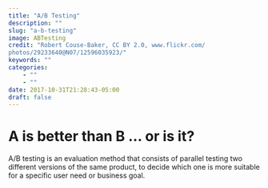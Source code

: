 ```yaml
---
title: "A/B Testing"
description: ""
slug: "a-b-testing"
image: ABTesting
credit: "Robert Couse-Baker, CC BY 2.0, www.flickr.com/photos/29233640@N07/12596035923/"
keywords: ""
categories:
    - ""
    - ""
date: 2017-10-31T21:28:43-05:00
draft: false
---
```

# A is better than B ... or is it?

A/B testing is an evaluation method that consists of parallel testing two different versions of the same product, to decide which one is more suitable for a specific user need or business goal.
